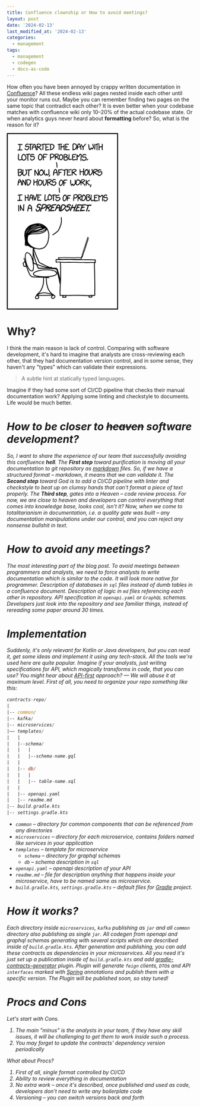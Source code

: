 ```yaml
---
title: Confluence clownship or How to avoid meetings?
layout: post
date: '2024-02-13'
last_modified_at: '2024-02-13'
categories:
  - management
tags:
  - management
  - codegen
  - docs-as-code
---
```

How often you have been annoyed by crappy written documentation
in [Confluence](https://www.atlassian.com/software/confluence)?
All these endless wiki pages nested inside each other until your monitor runs out.
Maybe you can remember finding two pages on the same topic that contradict each other?
It is even better when your codebase matches with confluence wiki only 10–20%
of the actual codebase state. 
Or when analytics guys never heard about **formatting** before? 
So, what is the reason for it?

<img width="300" title="Productivity" alt="Productivity" src="/assets/images/making_progress_2x.png">

# Why?
I think the main reason is lack of control.
Comparing with software development,
it's hard to imagine that analysts are cross-reviewing each other,
that they had documentation version control, and in some sense, they haven't any "types" which can
validate their expressions.
> A subtle hint at statically typed languages.

Imagine if they had some sort of CI/CD pipeline that checks their manual documentation work?
Applying some linting and checkstyle to documents.
Life would be much better.

<em/>

# How to be closer to ~~heaven~~ software development?
So, I want to share the experience of our team that successfully avoiding this confluence **hell**.
The **First step** toward purification is moving all your documentation 
to git repository as [markdown](https://en.wikipedia.org/wiki/Markdown) files. 
So, if we have a structured format – markdown, it means that we can validate it. 
The **Second step** toward God is to add a CI/CD pipeline with linter and checkstyle to 
beat up on clumsy hands that can't format a piece of text properly.
The **Third step**, gates into a Heaven – code review process.
For now, we are close to heaven and developers can control 
everything that comes into knowledge base, looks cool, isn't it? 
Now, when we come to totalitarianism in documentation, 
i.e. a quality gate was built – any documentation manipulations under our control, and you can
reject any nonsense bullshit in text.

<em/>

# How to avoid any meetings?
The most interesting part of the blog post.
To avoid meetings between programmers and analysts,
we need to force analysts to write documentation which is similar to the code.
It will look more native for programmer.
Description of databases in `sql` files instead of dumb tables in a confluence document.
Description of logic in `md` files referencing each other in repository.
API specification in `openapi.yaml` or `GraphQL` schemas.
Developers just look into the repository and see familiar things,
instead of rereading some paper around 30 times.

<em/>

# Implementation
Suddenly, it's only relevant for Kotlin or Java developers,
but you can read it, get some ideas and implement it using any tech-stack.
All the tools we're used here are quite popular.
Imagine if your analysts, just writing specifications for API, which magically transforms in code,
that you can use?
You might hear about
[API-first](https://blog.dreamfactory.com/api-first-the-advantages-of-an-api-first-approach-to-app-development/)
approach? — We will abuse it at maximum level.
First of all, you need to organize your repo something like this:
```asm
contracts-repo/
|
|-- common/
|-- kafka/
|-- microservices/
|–– templates/
|   |
|   |--schema/
|   |   |
|   |   |--schema-name.gql
|   |
|   |-- db/
|   |   |
|   |   |-- table-name.sql
|   |
|   |-- openapi.yaml
|   |-- readme.md
|-- build.gradle.kts
|-- settings.gradle.kts
```
- `common` – directory for common components that can be referenced from any directories
- `microservices` – directory for each microservice, contains folders named like services in your application
- `templates` – template for microservice
  - `schema` – directory for graphql schemas
  - `db` – schema description in `sql`
- `openapi.yaml` – openapi description of your API
- `readme.md` – file for description anything that happens inside your microservice, have to be named same as microservice.
- `build.gradle.kts`, `settings.gradle.kts` – default files for [Gradle](https://gradle.org/) project.

# How it works?
Each directory inside `microservices`, `kafka` publishing as `jar` and all `common` directory also
publishing as single `jar`.
All codegen from openapi and graphql schemas
generating with several scripts which are described inside of `build.gradle.kts`. 
After generation and publishing, you can add these contracts as dependencies in your microservices.
All you need it's just set up a publication inside of `build.gradle.kts` and 
add [gradle-contracts-generator](https://github.com/l3r8yJ/contracts-generator-plugin) plugin.
Plugin will generate `feign` clients,
`DTO`s and API `interfaces` marked with [Spring](https://spring.io/) annotations
and publish them with a specific version. 
The Plugin will be published soon, so stay tuned! 

<em/>

# Procs and Cons
Let's start with Cons.
1. The main "minus" is the analysts in your team,
   if they have any skill issues, it will be challenging to get them to work inside such a process.
2. You may forget to update the contracts' dependency version periodically

What about Procs?
1. First of all, single format controlled by CI/CD
2. Ability to review everything in documentation
3. No extra work – once it's described, once published and used as code, developers don't need to
   write any boilerplate code
4. Versioning – you can switch versions back and forth
